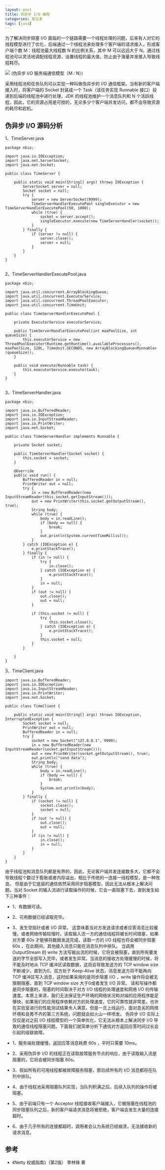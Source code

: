 ```yaml
---
layout: post
title: 伪异步 I/O 编程
categories: 笔记本
tags: [java]
---
```


为了解决同步阻塞 I/O 面临的一个链路需要一个线程处理的问题，后来有人对它的线程模型进行了优化，后端通过一个线程池来处理多个客户端的请求接入，形成客户端个数 M：线程池最大线程数 N 的比例关系，其中 M 可以远远大于 N。通过线程池可以灵活地调配线程资源，设置线程的最大值，防止由于海量并发接入导致线程耗尽。

![](/assets/images/post/java/nbio.png)
(伪异步 I/O 服务端通信模型（M : N）)

采用线程池和任务队列可以实现一种叫做伪异步的 I/O 通信框架。当有新的客户端接入时，将客户端的 Socket 封装成一个 Task（该任务实现 Runnable 接口）投递到后端的线程池中进行处理，JDK 的线程池维护一个消息队列和 N 个活跃线程，因此，它的资源占用是可控的，无论多少个客户端并发访问，都不会导致资源的耗尽和宕机。


## 伪异步 I/O 源码分析

1、TimeServer.java

```
package nbio;

import java.io.IOException;
import java.net.ServerSocket;
import java.net.Socket;

public class TimeServer {

    public static void main(String[] args) throws IOException {
        ServerSocket server = null;
        Socket socket = null;
        try {
            server = new ServerSocket(9999);
            TimeServerHandlerExecutePool singleExecutor = new TimeServerHandlerExecutePool(50, 1000);
            while (true) {
                socket = server.accept();
                singleExecutor.execute(new TimeServerHandler(socket));
            }
        } finally {
            if (server != null) {
                server.close();
                server = null;
            }
        }
    }
}


```

2、TimeServerHandlerExecutePool.java

```
package nbio;

import java.util.concurrent.ArrayBlockingQueue;
import java.util.concurrent.ExecutorService;
import java.util.concurrent.ThreadPoolExecutor;
import java.util.concurrent.TimeUnit;

public class TimeServerHandlerExecutePool {

    private ExecutorService executorService;

    public TimeServerHandlerExecutePool(int maxPoolSize, int queueSize) {
        this.executorService = new ThreadPoolExecutor(Runtime.getRuntime().availableProcessors(), maxPoolSize, 120L, TimeUnit.SECONDS, new ArrayBlockingQueue<Runnable>(queueSize));
    }

    public void execute(Runnable task) {
        this.executorService.execute(task);
    }
}


```

3、TimeServerHandler.java

```
package nbio;

import java.io.BufferedReader;
import java.io.IOException;
import java.io.InputStreamReader;
import java.io.PrintWriter;
import java.net.Socket;

public class TimeServerHandler implements Runnable {

    private Socket socket;

    public TimeServerHandler(Socket socket) {
        this.socket = socket;
    }

    @Override
    public void run() {
        BufferedReader in = null;
        PrintWriter out = null;
        try {
            in = new BufferedReader(new InputStreamReader(this.socket.getInputStream()));
            out = new PrintWriter(this.socket.getOutputStream(), true);
            String body;
            while (true) {
                body = in.readLine();
                if (body == null) {
                    break;
                }
                out.println(System.currentTimeMillis());
            }
        } catch (IOException e) {
            e.printStackTrace();
        } finally {
            if (in != null) {
                try {
                    in.close();
                } catch (IOException e) {
                    e.printStackTrace();
                }
                in = null;
            }
            if (out != null) {
                out.close();
                out = null;
            }

            if (this.socket != null) {
                try {
                    this.socket.close();
                } catch (IOException e) {
                    e.printStackTrace();
                }
                this.socket = null;
            }
        }

    }
}

```

3、TimeClient.java

```
import java.io.BufferedReader;
import java.io.IOException;
import java.io.InputStreamReader;
import java.io.PrintWriter;
import java.net.Socket;

public class TimeClient {

    public static void main(String[] args) throws IOException, InterruptedException {
        Socket socket = null;
        PrintWriter out = null;
        BufferedReader in = null;
        try {
            socket = new Socket("127.0.0.1", 9999);
            in = new BufferedReader(new InputStreamReader(socket.getInputStream()));
            out = new PrintWriter(socket.getOutputStream(), true);
            out.println("send data");
            String body;
            while (true) {
                body = in.readLine();
                if (body == null) {
                    break;
                }
                System.out.println(body);
            }
        } finally {
            if (socket != null) {
                socket.close();
                socket = null;
            }
            if (out != null) {
                out.close();
                out = null;
            }
            if (in != null) {
                in.close();
                in = null;
            }
        }
    }
}

```

由于线程池和消息队列都是有界的，因此，无论客户端并发连接数多大，它都不会导致线程个数过于膨胀或者内存溢出，相比于传统的一连接一线程模型，是一种改良。
但是由于它底层的通信依然采用同步阻塞模型，因此无法从根本上解决问题。当对 Socket 的输入流进行读取操作的时候，它会一直阻塞下去，直到发生如下三种事件：
* 1、有数据可读。
* 2、可用数据已经读取完毕。
* 3、发生空指针或者 I/O 异常。
这意味着当对方发送请求或者应答消息比较缓慢，或者网络传输较慢时，读取输入流一方的通信线程将被长时间阻塞，如果对方要 60s 才能够将数据发送完成，读取一方的 I/O 线程也将会被同步阻塞 60s ，在此期间，其他接入消息只能在消息队列中排队。
当调用 OutputStream 的 write 方法写输出流的时候，它将会被阻塞，直到所有要发送的字节全部写入完毕，或者发生异常。当消息的接收方处理缓慢的时候，将不能及时地从 TCP 缓冲区读取数据，这将会导致发送方的 TCP window size 不断减少，直到为0，双方处于 Keep-Alive 状态，消息发送方将不能再向 TCP 缓冲区写入消息，这时如果采用的是同步阻塞 I/O ，write 操作将会被无限期阻塞，直到 TCP window size 大于0或者发生 I/O 异常。
读和写操作都是同步阻塞的，阻塞的时间取决于对方 I/O 线程的处理速度和网络 I/O 的传输速度。本质上来讲，我们无法保证生产环境的网络状况和对端的应用程序能足够快，如果我们的应用程序依赖对方的处理速度，它的可靠性就非常差。也许在实验室进行的性能测试结果令人满意，但是一旦上线运行，面对恶劣的网络环境和良莠不齐的第三方系统，问题就会如火山一样喷发。
伪异步 I/O 实际上仅仅是对之前 I/O 线程模型的一个简单优化，它无法从根本上解决同步 I/O 导致的通信线程阻塞问题。下面我们就简单分析下通信对方返回应答时间过长会引起的级联故障。

* 1、服务端处理缓慢，返回应答消息耗费 60s ，平时只需要 10ms。
* 2、采用伪异步 I/O 的线程正在读取故障服务节点的响应，由于读取输入流是阻塞的，它将会被同步阻塞 60s。
* 3、假如所有的可用线程都被故障服务阻塞，那后续所有的 I/O 消息都将在队列中排队。
* 4、由于线程池采用阻塞队列实现，当队列积满之后，后续入队列的操作将被阻塞。
* 5、由于前端只有一个 Acceptor 线程接收客户端接入，它被阻塞在线程池的同步阻塞队列之后，新的客户端请求消息将被拒绝，客户端会发生大量的连接超时。
* 6、由于几乎所有的连接都超时，调用者会认为系统已经崩溃，无法接收新的请求消息。


## 参考

* 《Netty 权威指南》（第2版） 李林锋 著
